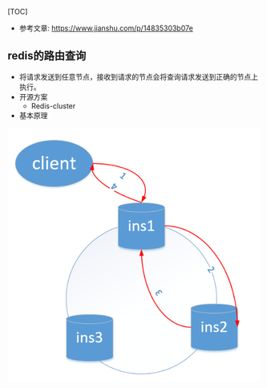 [TOC]

- 参考文章: https://www.jianshu.com/p/14835303b07e

## redis的路由查询

- 将请求发送到任意节点，接收到请求的节点会将查询请求发送到正确的节点上执行。
- 开源方案
    - Redis-cluster
- 基本原理

![](./image/redis_cluster.png)